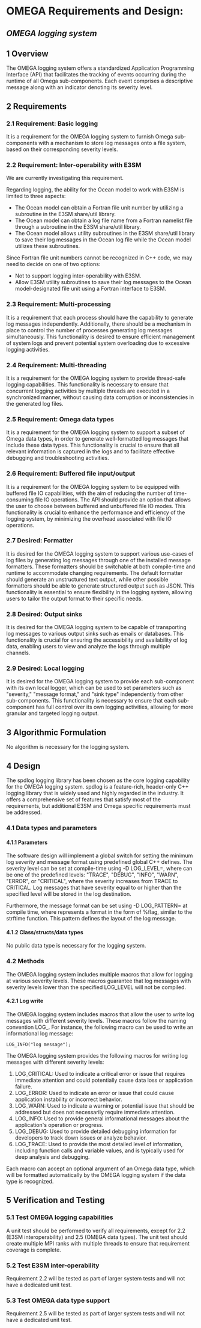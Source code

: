 <!--- Omega OMEGA logging system Requirements and Design ------------------------------------>

# OMEGA Requirements and Design:

## *OMEGA logging system*

## 1 Overview

The OMEGA logging system offers a standardized Application Programming Interface (API) that facilitates the tracking of events occurring during the runtime of all Omega sub-components. Each event comprises a descriptive message along with an indicator denoting its severity level.

## 2 Requirements

### 2.1 Requirement: Basic logging

It is a requirement for the OMEGA logging system to furnish Omega sub-components with a mechanism to store log messages onto a file system, based on their corresponding severity levels.

### 2.2 Requirement: Inter-operability with E3SM

We are currently investigating this requirement.

Regarding logging, the ability for the Ocean model to work with E3SM is limited to three aspects:

* The Ocean model can obtain a Fortran file unit number by utilizing a subroutine in the E3SM share/util library.
* The Ocean model can obtain a log file name from a Fortran namelist file through a subroutine in the E3SM share/util library.
* The Ocean model allows utility subroutines in the E3SM share/util library to save their log messages in the Ocean log file while the Ocean model utilizes these subroutines.

Since Fortran file unit numbers cannot be recognized in C++ code, we may need to decide on one of two options:

* Not to support logging inter-operability with E3SM.
* Allow E3SM utility subroutines to save their log messages to the Ocean model-designated file unit using a Fortran interface to E3SM.

### 2.3 Requirement: Multi-processing

It is a requirement that each process should have the capability to generate log messages independently. Additionally, there should be a mechanism in place to control the number of processes generating log messages simultaneously. This functionality is desired to ensure efficient management of system logs and prevent potential system overloading due to excessive logging activities.

### 2.4 Requirement: Multi-threading

It is a requirement for the OMEGA logging system to provide thread-safe logging capabilities. This functionality is necessary to ensure that concurrent logging activities by multiple threads are executed in a synchronized manner, without causing data corruption or inconsistencies in the generated log files.

### 2.5 Requirement: Omega data types

It is a requirement for the OMEGA logging system to support a subset of Omega data types, in order to generate well-formatted log messages that include these data types. This functionality is crucial to ensure that all relevant information is captured in the logs and to facilitate effective debugging and troubleshooting activities.

### 2.6 Requirement: Buffered file input/output

It is a requirement for the OMEGA logging system to be equipped with buffered file IO capabilities, with the aim of reducing the number of time-consuming file IO operations. The API should provide an option that allows the user to choose between buffered and unbuffered file IO modes. This functionality is crucial to enhance the performance and efficiency of the logging system, by minimizing the overhead associated with file IO operations.

### 2.7 Desired: Formatter

It is desired for the OMEGA logging system to support various use-cases of log files by generating log messages through one of the installed message formatters. These formatters should be switchable at both compile-time and runtime to accommodate changing requirements. The default formatter should generate an unstructured text output, while other possible formatters should be able to generate structured output such as JSON. This functionality is essential to ensure flexibility in the logging system, allowing users to tailor the output format to their specific needs.

### 2.8 Desired: Output sinks

It is desired for the OMEGA logging system to be capable of transporting log messages to various output sinks such as emails or databases. This functionality is crucial for ensuring the accessibility and availability of log data, enabling users to view and analyze the logs through multiple channels.

### 2.9 Desired: Local logging

It is desired for the OMEGA logging system to provide each sub-component with its own local logger, which can be used to set parameters such as "severity," "message format," and "sink type" independently from other sub-components. This functionality is necessary to ensure that each sub-component has full control over its own logging activities, allowing for more granular and targeted logging output.

## 3 Algorithmic Formulation

No algorithm is necessary for the logging system.

## 4 Design

The spdlog logging library has been chosen as the core logging capability for the OMEGA logging system. spdlog is a feature-rich, header-only C++ logging library that is widely used and highly regarded in the industry. It offers a comprehensive set of features that satisfy most of the requirements, but additional E3SM and Omega specific requirements must be addressed.

### 4.1 Data types and parameters

#### 4.1.1 Parameters 

The software design will implement a global switch for setting the minimum log severity and message format using predefined global C++ defines. The severity level can be set at compile-time using -D LOG\_LEVEL=<level>, where <level> can be one of the predefined levels: "TRACE", "DEBUG", "INFO", "WARN", "ERROR", or "CRITICAL", where the severity increases from TRACE to CRITICAL. Log messages that have severity equal to or higher than the specified level will be stored in the log destination.

Furthermore, the message format can be set using -D LOG\_PATTERN=<pattern> at compile time, where <pattern> represents a format in the form of %flag, similar to the strftime function. This pattern defines the layout of the log message.

#### 4.1.2 Class/structs/data types

No public data type is necessary for the logging system.

### 4.2 Methods

The OMEGA logging system includes multiple macros that allow for logging at various severity levels. These macros guarantee that log messages with severity levels lower than the specified LOG\_LEVEL will not be compiled.

#### 4.2.1 Log write

The OMEGA logging system includes macros that allow the user to write log messages with different severity levels. These macros follow the naming convention LOG_<severity level>. For instance, the following macro can be used to write an informational log message:

    LOG_INFO("log message");

The OMEGA logging system provides the following macros for writing log messages with different severity levels:

1. LOG\_CRITICAL: Used to indicate a critical error or issue that requires immediate attention and could potentially cause data loss or application failure.
2. LOG\_ERROR: Used to indicate an error or issue that could cause application instability or incorrect behavior.
3. LOG\_WARN: Used to indicate a warning or potential issue that should be addressed but does not necessarily require immediate attention.
4. LOG\_INFO: Used to provide general informational messages about the application's operation or progress.
5. LOG\_DEBUG: Used to provide detailed debugging information for developers to track down issues or analyze behavior.
6. LOG\_TRACE: Used to provide the most detailed level of information, including function calls and variable values, and is typically used for deep analysis and debugging.

Each macro can accept an optional argument of an Omega data type, which will be formatted automatically by the OMEGA logging system if the data type is recognized. 

## 5 Verification and Testing

### 5.1 Test OMEGA logging capabilities

A unit test should be performed to verify all requirements, except for 2.2 (E3SM interoperability) and 2.5 (OMEGA data types). The unit test should create multiple MPI ranks with multiple threads to ensure that requirement coverage is complete.

### 5.2 Test E3SM inter-operability

Requirement 2.2 will be tested as part of larger system tests and will not have a dedicated unit test.


### 5.3 Test OMEGA data type support

Requirement 2.5 will be tested as part of larger system tests and will not have a dedicated unit test.


